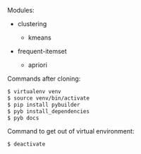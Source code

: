 Modules:

- clustering
    - kmeans

- frequent-itemset
    - apriori

Commands after cloning:
```sh
$ virtualenv venv
$ source venv/bin/activate
$ pip install pybuilder
$ pyb install_dependencies
$ pyb docs
```

Command to get out of virtual environment:
```sh
$ deactivate
```